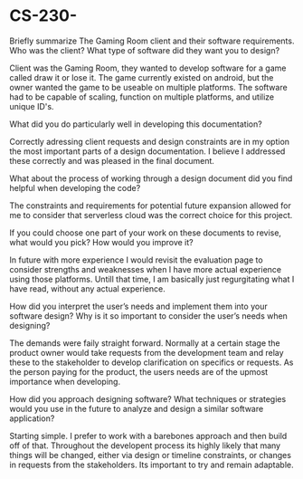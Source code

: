 # CS-230-

Briefly summarize The Gaming Room client and their software requirements. Who was the client? What type of software did they want you to design?

Client was the Gaming Room, they wanted to develop software for a game called draw it or lose it. The game currently existed on android, but the owner 
wanted the game to be useable on multiple platforms. The software had to be capable of scaling, function on multiple platforms, and utilize unique ID's.




What did you do particularly well in developing this documentation?

Correctly adressing client requests and design constraints are in my option the most important parts of a design documentation. I believe I addressed these
correctly and was pleased in the final document.




What about the process of working through a design document did you find helpful when developing the code?

The constraints and requirements for potential future expansion allowed for me to consider that serverless cloud was the correct choice for this project.




If you could choose one part of your work on these documents to revise, what would you pick? How would you improve it?

In future with more experience I would revisit the evaluation page to consider strengths and weaknesses when I have more actual experience using those platforms. Untill that time, I am basically just regurgitating what I have read, without any actual experience.



How did you interpret the user’s needs and implement them into your software design? Why is it so important to consider the user’s needs when designing? 

The demands were faily straight forward. Normally at a certain stage the product owner would take requests from the development team and relay these to the stakeholder to develop clarification on specifics or requests. As the person paying for the product, the users needs are of the upmost importance when developing.





How did you approach designing software? What techniques or strategies would you use in the future to analyze and design a similar software application?

Starting simple. I prefer to work with a barebones approach and then build off of that. Throughout the developent process its highly likely that many things will be changed, either via design or timeline constraints, or changes in requests from the stakeholders. Its important to try and remain adaptable.
